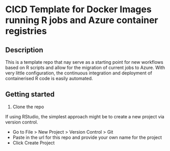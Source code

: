 # CICD Template for Docker Images running R jobs and Azure container registries

## Description

This is a template repo that nay serve as a starting point for new workflows based on R scripts and allow for the migration of current jobs to Azure. With very little configuration, the continuous integration and deployment of containerised R code is easily automated.

## Getting started

1. Clone the repo

If using RStudio, the simplest approach might be to create a new project via version control.

- Go to File > New Project > Version Control > Git
- Paste in the url for this repo and provide your own name for the project
- Click Create Project
